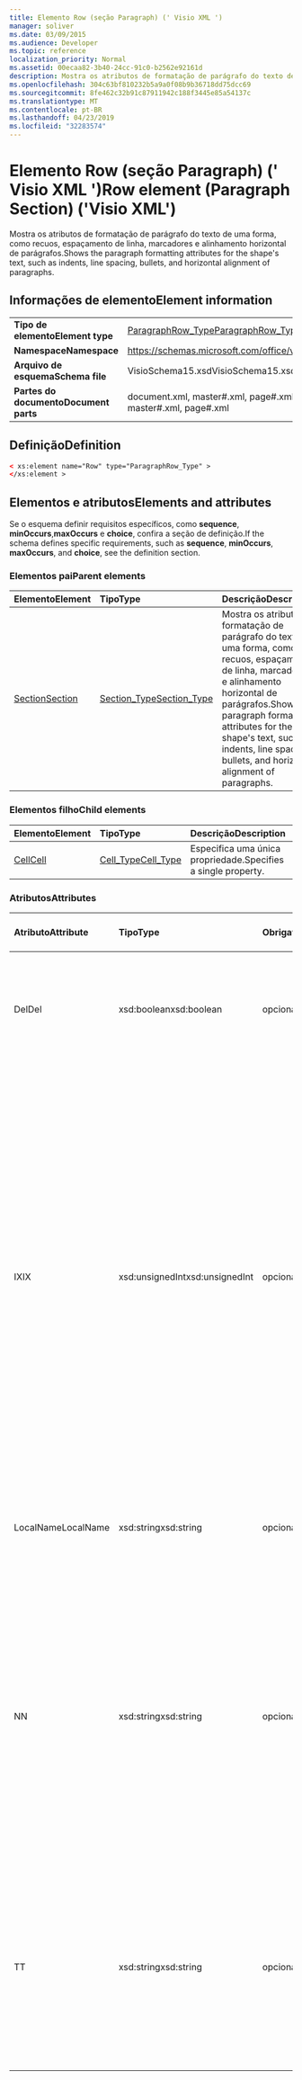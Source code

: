 ```yaml
---
title: Elemento Row (seção Paragraph) (' Visio XML ')
manager: soliver
ms.date: 03/09/2015
ms.audience: Developer
ms.topic: reference
localization_priority: Normal
ms.assetid: 00ecaa82-3b40-24cc-91c0-b2562e92161d
description: Mostra os atributos de formatação de parágrafo do texto de uma forma, como recuos, espaçamento de linha, marcadores e alinhamento horizontal de parágrafos.
ms.openlocfilehash: 304c63bf810232b5a9a0f08b9b36718dd75dcc69
ms.sourcegitcommit: 8fe462c32b91c87911942c188f3445e85a54137c
ms.translationtype: MT
ms.contentlocale: pt-BR
ms.lasthandoff: 04/23/2019
ms.locfileid: "32283574"
---
```

# <a name="row-element-paragraph-section-visio-xml"></a><span data-ttu-id="6d722-103">Elemento Row (seção Paragraph) (' Visio XML ')</span><span class="sxs-lookup"><span data-stu-id="6d722-103">Row element (Paragraph Section) ('Visio XML')</span></span>

<span data-ttu-id="6d722-104">Mostra os atributos de formatação de parágrafo do texto de uma forma, como recuos, espaçamento de linha, marcadores e alinhamento horizontal de parágrafos.</span><span class="sxs-lookup"><span data-stu-id="6d722-104">Shows the paragraph formatting attributes for the shape's text, such as indents, line spacing, bullets, and horizontal alignment of paragraphs.</span></span>
  
## <a name="element-information"></a><span data-ttu-id="6d722-105">Informações de elemento</span><span class="sxs-lookup"><span data-stu-id="6d722-105">Element information</span></span>

|||
|:-----|:-----|
|<span data-ttu-id="6d722-106">**Tipo de elemento**</span><span class="sxs-lookup"><span data-stu-id="6d722-106">**Element type**</span></span> <br/> |[<span data-ttu-id="6d722-107">ParagraphRow_Type</span><span class="sxs-lookup"><span data-stu-id="6d722-107">ParagraphRow_Type</span></span>](paragraphrow_type-complextypevisio-xml.md) <br/> |
|<span data-ttu-id="6d722-108">**Namespace**</span><span class="sxs-lookup"><span data-stu-id="6d722-108">**Namespace**</span></span> <br/> |https://schemas.microsoft.com/office/visio/2012/main  <br/> |
|<span data-ttu-id="6d722-109">**Arquivo de esquema**</span><span class="sxs-lookup"><span data-stu-id="6d722-109">**Schema file**</span></span> <br/> |<span data-ttu-id="6d722-110">VisioSchema15.xsd</span><span class="sxs-lookup"><span data-stu-id="6d722-110">VisioSchema15.xsd</span></span>  <br/> |
|<span data-ttu-id="6d722-111">**Partes do documento**</span><span class="sxs-lookup"><span data-stu-id="6d722-111">**Document parts**</span></span> <br/> |<span data-ttu-id="6d722-112">document.xml, master#.xml, page#.xml</span><span class="sxs-lookup"><span data-stu-id="6d722-112">document.xml, master#.xml, page#.xml</span></span>  <br/> |
   
## <a name="definition"></a><span data-ttu-id="6d722-113">Definição</span><span class="sxs-lookup"><span data-stu-id="6d722-113">Definition</span></span>

```XML
< xs:element name="Row" type="ParagraphRow_Type" >
</xs:element >
```

## <a name="elements-and-attributes"></a><span data-ttu-id="6d722-114">Elementos e atributos</span><span class="sxs-lookup"><span data-stu-id="6d722-114">Elements and attributes</span></span>

<span data-ttu-id="6d722-115">Se o esquema definir requisitos específicos, como **sequence**, **minOccurs**,**maxOccurs** e **choice**, confira a seção de definição.</span><span class="sxs-lookup"><span data-stu-id="6d722-115">If the schema defines specific requirements, such as **sequence**, **minOccurs**, **maxOccurs**, and **choice**, see the definition section.</span></span> 
  
### <a name="parent-elements"></a><span data-ttu-id="6d722-116">Elementos pai</span><span class="sxs-lookup"><span data-stu-id="6d722-116">Parent elements</span></span>

|<span data-ttu-id="6d722-117">**Elemento**</span><span class="sxs-lookup"><span data-stu-id="6d722-117">**Element**</span></span>|<span data-ttu-id="6d722-118">**Tipo**</span><span class="sxs-lookup"><span data-stu-id="6d722-118">**Type**</span></span>|<span data-ttu-id="6d722-119">**Descrição**</span><span class="sxs-lookup"><span data-stu-id="6d722-119">**Description**</span></span>|
|:-----|:-----|:-----|
|[<span data-ttu-id="6d722-120">Section</span><span class="sxs-lookup"><span data-stu-id="6d722-120">Section</span></span>](section-element-sheet_type-complextypevisio-xml.md) <br/> |[<span data-ttu-id="6d722-121">Section_Type</span><span class="sxs-lookup"><span data-stu-id="6d722-121">Section_Type</span></span>](section_type-complextypevisio-xml.md) <br/> |<span data-ttu-id="6d722-122">Mostra os atributos de formatação de parágrafo do texto de uma forma, como recuos, espaçamento de linha, marcadores e alinhamento horizontal de parágrafos.</span><span class="sxs-lookup"><span data-stu-id="6d722-122">Shows the paragraph formatting attributes for the shape's text, such as indents, line spacing, bullets, and horizontal alignment of paragraphs.</span></span>  <br/> |
   
### <a name="child-elements"></a><span data-ttu-id="6d722-123">Elementos filho</span><span class="sxs-lookup"><span data-stu-id="6d722-123">Child elements</span></span>

|<span data-ttu-id="6d722-124">**Elemento**</span><span class="sxs-lookup"><span data-stu-id="6d722-124">**Element**</span></span>|<span data-ttu-id="6d722-125">**Tipo**</span><span class="sxs-lookup"><span data-stu-id="6d722-125">**Type**</span></span>|<span data-ttu-id="6d722-126">**Descrição**</span><span class="sxs-lookup"><span data-stu-id="6d722-126">**Description**</span></span>|
|:-----|:-----|:-----|
|[<span data-ttu-id="6d722-127">Cell</span><span class="sxs-lookup"><span data-stu-id="6d722-127">Cell</span></span>](cell-element-paragraph-sectionvisio-xml.md) <br/> |[<span data-ttu-id="6d722-128">Cell_Type</span><span class="sxs-lookup"><span data-stu-id="6d722-128">Cell_Type</span></span>](cell_type-complextypevisio-xml.md) <br/> |<span data-ttu-id="6d722-129">Especifica uma única propriedade.</span><span class="sxs-lookup"><span data-stu-id="6d722-129">Specifies a single property.</span></span>  <br/> |
   
### <a name="attributes"></a><span data-ttu-id="6d722-130">Atributos</span><span class="sxs-lookup"><span data-stu-id="6d722-130">Attributes</span></span>

|<span data-ttu-id="6d722-131">**Atributo**</span><span class="sxs-lookup"><span data-stu-id="6d722-131">**Attribute**</span></span>|<span data-ttu-id="6d722-132">**Tipo**</span><span class="sxs-lookup"><span data-stu-id="6d722-132">**Type**</span></span>|<span data-ttu-id="6d722-133">**Obrigatório**</span><span class="sxs-lookup"><span data-stu-id="6d722-133">**Required**</span></span>|<span data-ttu-id="6d722-134">**Descrição**</span><span class="sxs-lookup"><span data-stu-id="6d722-134">**Description**</span></span>|<span data-ttu-id="6d722-135">**Valores possíveis**</span><span class="sxs-lookup"><span data-stu-id="6d722-135">**Possible values**</span></span>|
|:-----|:-----|:-----|:-----|:-----|
|<span data-ttu-id="6d722-136">Del</span><span class="sxs-lookup"><span data-stu-id="6d722-136">Del</span></span>  <br/> |<span data-ttu-id="6d722-137">xsd:boolean</span><span class="sxs-lookup"><span data-stu-id="6d722-137">xsd:boolean</span></span>  <br/> |<span data-ttu-id="6d722-138">opcional</span><span class="sxs-lookup"><span data-stu-id="6d722-138">optional</span></span>  <br/> |<span data-ttu-id="6d722-139">Especifica se uma linha que seria herdada de uma forma mestra foi excluída.</span><span class="sxs-lookup"><span data-stu-id="6d722-139">Specifies whether a row that would otherwise be inherited from a master shape has been deleted.</span></span>  <br/> |<span data-ttu-id="6d722-140">Valores do tipo xsd:boolean.</span><span class="sxs-lookup"><span data-stu-id="6d722-140">Values of the xsd:boolean type.</span></span>  <br/> |
|<span data-ttu-id="6d722-141">IX</span><span class="sxs-lookup"><span data-stu-id="6d722-141">IX</span></span>  <br/> |<span data-ttu-id="6d722-142">xsd:unsignedInt</span><span class="sxs-lookup"><span data-stu-id="6d722-142">xsd:unsignedInt</span></span>  <br/> |<span data-ttu-id="6d722-143">opcional</span><span class="sxs-lookup"><span data-stu-id="6d722-143">optional</span></span>  <br/> |<span data-ttu-id="6d722-144">Especifica o identificador baseado em um da linha.</span><span class="sxs-lookup"><span data-stu-id="6d722-144">Specifies the one-based identifier for the row.</span></span> <span data-ttu-id="6d722-145">Ele deve ser unqiue e maior que outros identificadores na mesma seção. O atributo IX é usado somente para as seções caractere, conexão, campo, FillGradient, geometria, camada, LineGradient, parágrafo, revisor, rabisco e guias.</span><span class="sxs-lookup"><span data-stu-id="6d722-145">It should be unqiue and greater than other identifiers in the same section.The IX attribute is only used for the Character, Connection, Field, FillGradient, Geometry, Layer, LineGradient, Paragraph, Reviewer, Scratch, and Tabs sections.</span></span> <span data-ttu-id="6d722-146">Uma linha pode ter apenas um dos atributos IX ou N.</span><span class="sxs-lookup"><span data-stu-id="6d722-146">A row can only have one of the IX or N attributes.</span></span>  <br/> |<span data-ttu-id="6d722-147">Valores do tipo xsd:unsignedInt.</span><span class="sxs-lookup"><span data-stu-id="6d722-147">Values of the xsd:unsignedInt type.</span></span>  <br/> |
|<span data-ttu-id="6d722-148">LocalName</span><span class="sxs-lookup"><span data-stu-id="6d722-148">LocalName</span></span>  <br/> |<span data-ttu-id="6d722-149">xsd:string</span><span class="sxs-lookup"><span data-stu-id="6d722-149">xsd:string</span></span>  <br/> |<span data-ttu-id="6d722-150">opcional</span><span class="sxs-lookup"><span data-stu-id="6d722-150">optional</span></span>  <br/> |<span data-ttu-id="6d722-151">Especifica o nome exclusivo dependente de idioma da linha.</span><span class="sxs-lookup"><span data-stu-id="6d722-151">Specifies the unique language-dependent name of the row.</span></span>  <br/> |<span data-ttu-id="6d722-152">Valores do tipo xsd:string.</span><span class="sxs-lookup"><span data-stu-id="6d722-152">Values of the xsd:string type.</span></span>  <br/> |
|<span data-ttu-id="6d722-153">N</span><span class="sxs-lookup"><span data-stu-id="6d722-153">N</span></span>  <br/> |<span data-ttu-id="6d722-154">xsd:string</span><span class="sxs-lookup"><span data-stu-id="6d722-154">xsd:string</span></span>  <br/> |<span data-ttu-id="6d722-155">opcional</span><span class="sxs-lookup"><span data-stu-id="6d722-155">optional</span></span>  <br/> |<span data-ttu-id="6d722-156">Especifica o nome exclusivo independente do idioma da linha. O atributo N é usado apenas para as seções usuário, propriedade, ações, controle, conexão, hiperlink e ActionTag.</span><span class="sxs-lookup"><span data-stu-id="6d722-156">Specifies the unique language-independent name of the row.The N attribute is only used for the User, Property, Actions, Control, Connection, Hyperlink, and ActionTag sections.</span></span> <span data-ttu-id="6d722-157">Uma linha pode ter apenas um dos atributos IX ou N.</span><span class="sxs-lookup"><span data-stu-id="6d722-157">A row can only have one of the IX or N attributes.</span></span>  <br/> |<span data-ttu-id="6d722-158">Valores do tipo xsd:string.</span><span class="sxs-lookup"><span data-stu-id="6d722-158">Values of the xsd:string type.</span></span>  <br/> |
|<span data-ttu-id="6d722-159">T</span><span class="sxs-lookup"><span data-stu-id="6d722-159">T</span></span>  <br/> |<span data-ttu-id="6d722-160">xsd:string</span><span class="sxs-lookup"><span data-stu-id="6d722-160">xsd:string</span></span>  <br/> |<span data-ttu-id="6d722-161">opcional</span><span class="sxs-lookup"><span data-stu-id="6d722-161">optional</span></span>  <br/> |<span data-ttu-id="6d722-162">Especifica o tipo de caminho geométrico representado pela linha e usado na visualização de geometria.</span><span class="sxs-lookup"><span data-stu-id="6d722-162">Specifies the type of the geometric path represented by the row and used in geometry visualization.</span></span> <span data-ttu-id="6d722-163">O atributo T é usado apenas para a seção Geometry.</span><span class="sxs-lookup"><span data-stu-id="6d722-163">The T attribute is only used for the Geometry section.</span></span>  <br/> |<span data-ttu-id="6d722-164">Valores do tipo xsd:string.</span><span class="sxs-lookup"><span data-stu-id="6d722-164">Values of the xsd:string type.</span></span>  <br/> |
   

